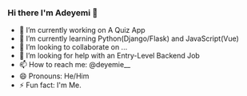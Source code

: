 ### Hi there I'm Adeyemi 👋

- 🔭 I’m currently working on A Quiz App
- 🌱 I’m currently learning Python(Django/Flask) and JavaScript(Vue)
- 👯 I’m looking to collaborate on ...
- 🤔 I’m looking for help with an Entry-Level Backend Job
- 📫 How to reach me: @deyemie__
- 😄 Pronouns: He/Him
- ⚡ Fun fact: I'm Me.
